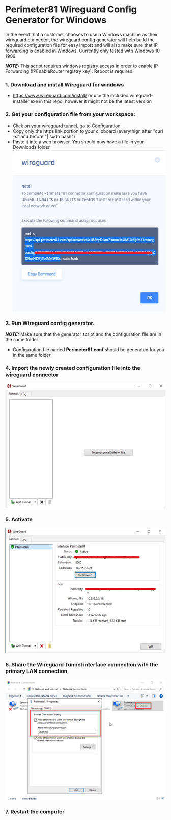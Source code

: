 # Perimeter81 Wireguard Config Generator for Windows 

In the event that a customer chooses to use a Windows machine as their wireguard connector, the wireguard config generator will help build the required configuration file for easy import and will also make sure that IP forwarding is enabled in Windows. Currently only tested with Windows 10 1909

**_NOTE:_** This script requires windows registry access in order to enable IP Forwarding (IPEnableRouter registry key). Reboot is required

### 1. Download and install Wireguard for windows
* https://www.wireguard.com/install/ or use the included wireguard-installer.exe in this repo, however it might not be the latest version
  
### 2. Get your configuration file from your workspace:
* Click on your wireguard tunnel, go to Configuration
* Copy only the https link portion to your clipboard (everythign after "curl -s" and before "| sudo bash")
* Paste it into a web browser. You should now have a file in your Downloads folder
 ![Screenshot](Screenshots/wireguard_config.jpg)
  
 ### 3. Run Wireguard config generator. 
**_NOTE:_** Make sure that the generator script and the configuration file are in the same folder
 
 * Configuration file named **Perimeter81.conf** should be generated for you in the same folder
  
 ### 4. Import the newly created configuration file into the wireguard connector 
 ![Screenshot](Screenshots/wireguard_windows.jpg)
 
 ### 5. Activate
 ![Screenshot](Screenshots/wireguard_activated.jpg)

### 6. Share the Wireguard Tunnel interface connection with the primary LAN connection
 ![Screenshot](Screenshots/conn_sharing.jpg)

### 7. Restart the computer
